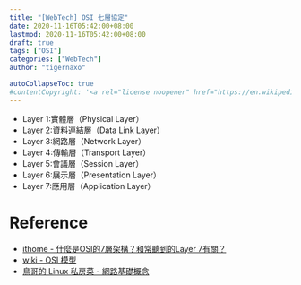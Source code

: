 ```yaml
---
title: "[WebTech] OSI 七層協定"
date: 2020-11-16T05:42:00+08:00
lastmod: 2020-11-16T05:42:00+08:00
draft: true
tags: ["OSI"]
categories: ["WebTech"]
author: "tigernaxo"

autoCollapseToc: true
#contentCopyright: '<a rel="license noopener" href="https://en.wikipedia.org/wiki/Wikipedia:Text_of_Creative_Commons_Attribution-ShareAlike_3.0_Unported_License" target="_blank">Creative Commons Attribution-ShareAlike License</a>'
---
```

- Layer 1:實體層（Physical Layer）
- Layer 2:資料連結層（Data Link Layer）
- Layer 3:網路層（Network Layer）
- Layer 4:傳輸層（Transport Layer）
- Layer 5:會議層（Session Layer）
- Layer 6:展示層（Presentation Layer）
- Layer 7:應用層（Application Layer）

# Reference
- [ithome - 什麼是OSI的7層架構？和常聽到的Layer 7有關？](https://ithelp.ithome.com.tw/articles/10000021)
- [wiki - OSI 模型](https://zh.wikipedia.org/wiki/OSI%E6%A8%A1%E5%9E%8B)
- [鳥哥的 Linux 私房菜 - 網路基礎概念](http://linux.vbird.org/linux_server/0110network_basic.php#whatisnetwork_osi)